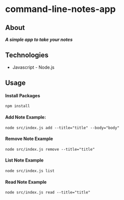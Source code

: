 # command-line-notes-app

## About
***A simple app to take your notes***

## Technologies
* Javascript - Node.js

## Usage
#### Install Packages
    npm install

#### Add Note Example:
    node src/index.js add --title="title" --body="body"

#### Remove Note Example
    node src/index.js remove --title="title"

#### List Note Example
    node src/index.js list

#### Read Note Example
    node src/index.js read --title="title"
